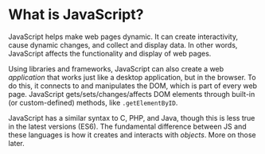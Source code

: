 # What is JavaScript?

JavaScript helps make web pages dynamic. It can create interactivity, cause dynamic changes, and collect and display data. In other words, JavaScript affects the functionality and display of web pages.

Using libraries and frameworks, JavaScript can also create a web *application* that works just like a desktop application, but in the browser. To do this, it connects to and manipulates the DOM, which is part of every web page. JavaScript gets/sets/changes/affects DOM elements through built-in (or custom-defined) methods, like `.getElementByID`. 

JavaScript has a similar syntax to C, PHP, and Java, though this is less true in the latest versions (ES6). The fundamental difference between JS and these languages is how it creates and interacts with _objects_. More on those later.